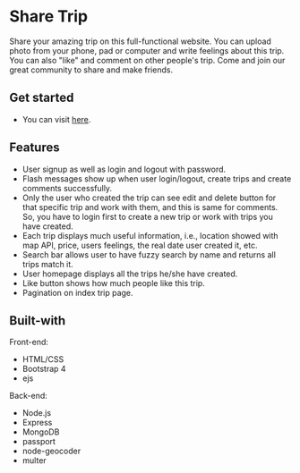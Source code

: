 # Share Trip

Share your amazing trip on this full-functional website. You can upload photo from your phone, pad or computer and write feelings about this trip. You can also "like" and  comment on other people's trip. Come and join our great community to share and make friends.

## Get started

* You can visit [here](https://sharetripworld.herokuapp.com/).

## Features

* User signup as well as login and logout with password.
* Flash messages show up when user login/logout, create trips and create comments successfully.
* Only the user who created the trip can see edit and delete button for that specific trip and work with them, and this is same for comments. So, you have to login first to create a new trip or work with trips you have created.
* Each trip displays much useful information, i.e., location showed with map API, price, users feelings, the real date user created it, etc.
* Search bar allows user to have fuzzy search by name and returns all trips match it.
* User homepage displays all the trips he/she have created.
* Like button shows how much people like this trip.
* Pagination on index trip page.

## Built-with

Front-end:

* HTML/CSS
* Bootstrap 4
* ejs

Back-end:

* Node.js
* Express
* MongoDB
* passport
* node-geocoder
* multer